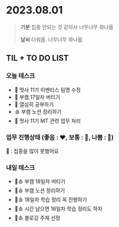 # 2023.08.01

> **기분**
> 집중 안되는 것 같아서 너무너무 화나욥
>
> **날씨**
> 더워욥. 너무너무 화나욥

## TIL + TO DO LIST

### 오늘 테스크

- 🤍 멋사 11기 이벤터스 팀명 수정
- 🤍 부캠 17일차 버티기
- 🤍 열심히 공부하기
- 🩸 부캠 노션 정리하기
- 🤍 멋사 11기 MT 관련 업무 처리

### 업무 진행상태 (좋음 : ❤️, 보통 : 🧡, 나쁨 : 💛)

💛 : 집중을 많이 못했어요

### 내일 테스크

- 🤍🩸 부캠 18일차 버티기
- 🤍🩸 부캠 노션 정리하기
- 🤍🩸 18일차 학습 정리 꼭 진행하기
- 🤍🩸 시간 남으면 16일차 학습 정리도 하자
- 🤍🩸 블로깅 주제 선정
